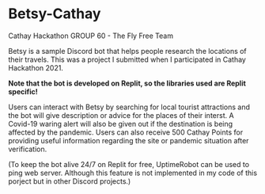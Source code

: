 # Betsy-Cathay

Cathay Hackathon GROUP 60 - The Fly Free Team

Betsy is a sample Discord bot that helps people research the locations of their travels. This was a project I submitted when I participated in Cathay Hackathon 2021.

**Note that the bot is developed on Replit, so the libraries used are Replit specific!**

Users can interact with Betsy by searching for local tourist attractions and the bot will give description or advice for the places of their interst. A Covid-19 waring alert will also be given out if the destination is being affected by the pandemic. Users can also receive 500 Cathay Points for providing useful information regarding the site or pandemic situation after verification.

(To keep the bot alive 24/7 on Replit for free, UptimeRobot can be used to ping web server. Although this feature is not implemented in my code of this porject but in other Discord projects.)
